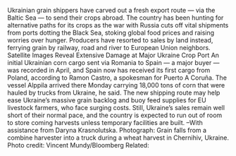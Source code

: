Ukrainian grain shippers have carved out a fresh export route — via the Baltic Sea — to send their crops abroad.
The country has been hunting for alternative paths for its crops as the war with Russia cuts off vital shipments from ports dotting the Black Sea, stoking global food prices and raising worries over hunger. Producers have resorted to sales by land instead, ferrying grain by railway, road and river to European Union neighbors.
Satellite Images Reveal Extensive Damage at Major Ukraine Crop Port
An initial Ukrainian corn cargo sent via Romania to Spain — a major buyer — was recorded in April, and Spain now has received its first cargo from Poland, according to Ramon Castro, a spokesman for Puerto A Coruña. The vessel Alppila arrived there Monday carrying 18,000 tons of corn that were hauled by trucks from Ukraine, he said.
The new shipping route may help ease Ukraine’s massive grain backlog and buoy feed supplies for EU livestock farmers, who face surging costs. Still, Ukraine’s sales remain well short of their normal pace, and the country is expected to run out of room to store coming harvests unless temporary facilities are built.
–With assistance from Daryna Krasnolutska.
Photograph: Grain falls from a combine harvester into a truck during a wheat harvest in Chernihiv, Ukraine. Photo credit: Vincent Mundy/Bloomberg
Related: